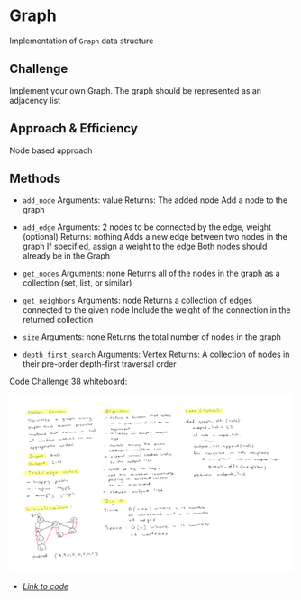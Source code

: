 # Graph

Implementation of `Graph` data structure

## Challenge

Implement your own Graph. The graph should be represented as an adjacency list

## Approach & Efficiency

Node based approach

## Methods

- `add_node`
Arguments: value
Returns: The added node
Add a node to the graph
- `add_edge`
Arguments: 2 nodes to be connected by the edge, weight (optional)
Returns: nothing
Adds a new edge between two nodes in the graph
If specified, assign a weight to the edge
Both nodes should already be in the Graph
- `get_nodes`
Arguments: none
Returns all of the nodes in the graph as a collection (set, list, or similar)
- `get_neighbors`
Arguments: node
Returns a collection of edges connected to the given node
Include the weight of the connection in the returned collection
- `size`
Arguments: none
Returns the total number of nodes in the graph

- `depth_first_search`
Arguments: Vertex
Returns: A collection of nodes in their pre-order depth-first traversal order

Code Challenge 38 whiteboard:

![Whiteboard screenshot challenge 38](https://github.com/S14mx/data-structures-and-algorithms/blob/main/python/data_structures/graph/imgs/graph-dfs.png "Whiteboard process")

- [*Link to code*](./graph.py)
